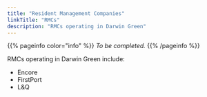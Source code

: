 ```yaml
---
title: "Resident Management Companies"
linkTitle: "RMCs"
description: "RMCs operating in Darwin Green"
---
```


{{% pageinfo color="info" %}}
_To be completed._
{{% /pageinfo %}}

RMCs operating in Darwin Green include:

- Encore
- FirstPort
- L&Q
